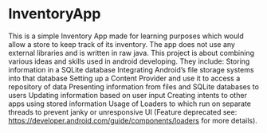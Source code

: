 # InventoryApp
This is a simple Inventory App made for learning purposes which would allow a store to keep track of its inventory.  The app does not use any external libraries and is written in raw java.  This project is about combining various ideas and skills used in android developing. They include:  Storing information in a SQLite database  Integrating Android’s file storage systems into that database  Setting up a Content Provider and use it to access a repository of data  Presenting information from files and SQLite databases to users  Updating information based on user input  Creating intents to other apps using stored information  Usage of Loaders to which run on separate threads to prevent janky or unresponsive UI (Feature deprecated see: https://developer.android.com/guide/components/loaders for more details).

